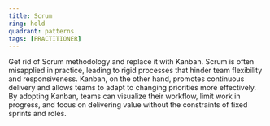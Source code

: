 ```yaml
---
title: Scrum
ring: hold
quadrant: patterns
tags: [PRACTITIONER]
---
```


Get rid of Scrum methodology and replace it with Kanban. Scrum is often misapplied in practice, leading to rigid processes that hinder team flexibility and responsiveness. Kanban, on the other hand, promotes continuous delivery and allows teams to adapt to changing priorities more effectively. By adopting Kanban, teams can visualize their workflow, limit work in progress, and focus on delivering value without the constraints of fixed sprints and roles.